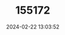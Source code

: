 ---
title: "155172"
category: "Pontinus macrocephalus"
draft: false
date: 2024-02-22 13:03:52
languages:
  Undetermined: ["Depu", "Lepu"]
  Japanese: ["Hiodoshi"]
  English: ["Large-headed Scorpionfish"]
---